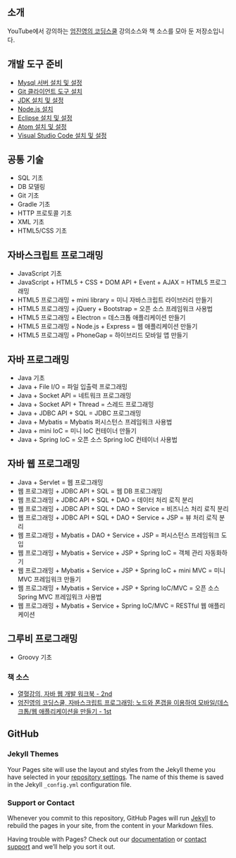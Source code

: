 ## 소개

YouTube에서 강의하는 [엄진영의 코딩스쿨](https://www.youtube.com/channel/UCFE2399tt4cP9t4KNe8boog) 강의소스와 책 소스를 모아 둔 저장소입니다.


## 개발 도구 준비
- [Mysql 서버 설치 및 설정](mysql.md)
- [Git 클라이언트 도구 설치](git.md)
- [JDK 설치 및 설정](jdk.md)
- [Node.js 설치](nodejs.md)
- [Eclipse 설치 및 설정](eclipse.md)
- [Atom 설치 및 설정](atom.md)
- [Visual Studio Code 설치 및 설정](vscode.md)

## 공통 기술
- SQL 기초
- DB 모델링
- Git 기초
- Gradle 기초
- HTTP 프로토콜 기초
- XML 기초
- HTML5/CSS 기초

## 자바스크립트 프로그래밍
- JavaScript 기초
- JavaScript + HTML5 + CSS + DOM API + Event + AJAX = HTML5 프로그래밍
- HTML5 프로그래밍 + mini library = 미니 자바스크립트 라이브러리 만들기
- HTML5 프로그래밍 + jQuery + Bootstrap = 오픈 소스 프레임워크 사용법
- HTML5 프로그래밍 + Electron = 데스크톱 애플리케이션 만들기
- HTML5 프로그래밍 + Node.js + Express = 웹 애플리케이션 만들기
- HTML5 프로그래밍 + PhoneGap = 하이브리드 모바일 앱 만들기

## 자바 프로그래밍
- Java 기초
- Java + File I/O = 파일 입출력 프로그래밍
- Java + Socket API = 네트워크 프로그래밍
- Java + Socket API + Thread = 스레드 프로그래밍
- Java + JDBC API + SQL = JDBC 프로그래밍
- Java + Mybatis = Mybatis 퍼시스턴스 프레임워크 사용법
- Java + mini IoC = 미니 IoC 컨테이너 만들기
- Java + Spring IoC = 오픈 소스 Spring IoC 컨테이너 사용법

## 자바 웹 프로그래밍
- Java + Servlet = 웹 프로그래밍
- 웹 프로그래밍 + JDBC API + SQL = 웹 DB 프로그래밍
- 웹 프로그래밍 + JDBC API + SQL + DAO = 데이터 처리 로직 분리
- 웹 프로그래밍 + JDBC API + SQL + DAO + Service = 비즈니스 처리 로직 분리
- 웹 프로그래밍 + JDBC API + SQL + DAO + Service + JSP = 뷰 처리 로직 분리
- 웹 프로그래밍 + Mybatis + DAO + Service + JSP = 퍼시스턴스 프레임워크 도입
- 웹 프로그래밍 + Mybatis + Service + JSP + Spring IoC = 객체 관리 자동화하기
- 웹 프로그래밍 + Mybatis + Service + JSP + Spring IoC + mini MVC = 미니 MVC 프레임워크 만들기
- 웹 프로그래밍 + Mybatis + Service + JSP + Spring IoC/MVC = 오픈 소스 Spring MVC 프레임워크 사용법
- 웹 프로그래밍 + Mybatis + Service + Spring IoC/MVC  = RESTful 웹 애플리케이션

## 그루비 프로그래밍
- Groovy 기초

### 책 소스
- [열혈강의, 자바 웹 개발 워크북 - 2nd](https://github.com/eomcs/eomcs-book-src-java-web-2nd)
- [엄진영의 코딩스쿨, 자바스크립트 프로그래밍: 노드와 폰갭을 이용하여 모바일/데스크톱/웹 애플리케이션을 만들기 - 1st](https://github.com/eomcs/eomcs-book-src-javascript-1st)


## GitHub
### Jekyll Themes

Your Pages site will use the layout and styles from the Jekyll theme you have selected in your [repository settings](https://github.com/eomcs/eomcs.github.io/settings). The name of this theme is saved in the Jekyll `_config.yml` configuration file.

### Support or Contact

Whenever you commit to this repository, GitHub Pages will run [Jekyll](https://jekyllrb.com/) to rebuild the pages in your site, from the content in your Markdown files.

Having trouble with Pages? Check out our [documentation](https://help.github.com/categories/github-pages-basics/) or [contact support](https://github.com/contact) and we’ll help you sort it out.
